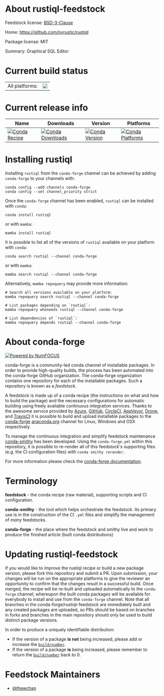 About rustiql-feedstock
=======================

Feedstock license: [BSD-3-Clause](https://github.com/conda-forge/rustiql-feedstock/blob/main/LICENSE.txt)

Home: https://github.com/pyrustic/rustiql

Package license: MIT

Summary: Graphical SQL Editor

Current build status
====================


<table><tr><td>All platforms:</td>
    <td>
      <a href="https://dev.azure.com/conda-forge/feedstock-builds/_build/latest?definitionId=21239&branchName=main">
        <img src="https://dev.azure.com/conda-forge/feedstock-builds/_apis/build/status/rustiql-feedstock?branchName=main">
      </a>
    </td>
  </tr>
</table>

Current release info
====================

| Name | Downloads | Version | Platforms |
| --- | --- | --- | --- |
| [![Conda Recipe](https://img.shields.io/badge/recipe-rustiql-green.svg)](https://anaconda.org/conda-forge/rustiql) | [![Conda Downloads](https://img.shields.io/conda/dn/conda-forge/rustiql.svg)](https://anaconda.org/conda-forge/rustiql) | [![Conda Version](https://img.shields.io/conda/vn/conda-forge/rustiql.svg)](https://anaconda.org/conda-forge/rustiql) | [![Conda Platforms](https://img.shields.io/conda/pn/conda-forge/rustiql.svg)](https://anaconda.org/conda-forge/rustiql) |

Installing rustiql
==================

Installing `rustiql` from the `conda-forge` channel can be achieved by adding `conda-forge` to your channels with:

```
conda config --add channels conda-forge
conda config --set channel_priority strict
```

Once the `conda-forge` channel has been enabled, `rustiql` can be installed with `conda`:

```
conda install rustiql
```

or with `mamba`:

```
mamba install rustiql
```

It is possible to list all of the versions of `rustiql` available on your platform with `conda`:

```
conda search rustiql --channel conda-forge
```

or with `mamba`:

```
mamba search rustiql --channel conda-forge
```

Alternatively, `mamba repoquery` may provide more information:

```
# Search all versions available on your platform:
mamba repoquery search rustiql --channel conda-forge

# List packages depending on `rustiql`:
mamba repoquery whoneeds rustiql --channel conda-forge

# List dependencies of `rustiql`:
mamba repoquery depends rustiql --channel conda-forge
```


About conda-forge
=================

[![Powered by
NumFOCUS](https://img.shields.io/badge/powered%20by-NumFOCUS-orange.svg?style=flat&colorA=E1523D&colorB=007D8A)](https://numfocus.org)

conda-forge is a community-led conda channel of installable packages.
In order to provide high-quality builds, the process has been automated into the
conda-forge GitHub organization. The conda-forge organization contains one repository
for each of the installable packages. Such a repository is known as a *feedstock*.

A feedstock is made up of a conda recipe (the instructions on what and how to build
the package) and the necessary configurations for automatic building using freely
available continuous integration services. Thanks to the awesome service provided by
[Azure](https://azure.microsoft.com/en-us/services/devops/), [GitHub](https://github.com/),
[CircleCI](https://circleci.com/), [AppVeyor](https://www.appveyor.com/),
[Drone](https://cloud.drone.io/welcome), and [TravisCI](https://travis-ci.com/)
it is possible to build and upload installable packages to the
[conda-forge](https://anaconda.org/conda-forge) [anaconda.org](https://anaconda.org/)
channel for Linux, Windows and OSX respectively.

To manage the continuous integration and simplify feedstock maintenance
[conda-smithy](https://github.com/conda-forge/conda-smithy) has been developed.
Using the ``conda-forge.yml`` within this repository, it is possible to re-render all of
this feedstock's supporting files (e.g. the CI configuration files) with ``conda smithy rerender``.

For more information please check the [conda-forge documentation](https://conda-forge.org/docs/).

Terminology
===========

**feedstock** - the conda recipe (raw material), supporting scripts and CI configuration.

**conda-smithy** - the tool which helps orchestrate the feedstock.
                   Its primary use is in the construction of the CI ``.yml`` files
                   and simplify the management of *many* feedstocks.

**conda-forge** - the place where the feedstock and smithy live and work to
                  produce the finished article (built conda distributions)


Updating rustiql-feedstock
==========================

If you would like to improve the rustiql recipe or build a new
package version, please fork this repository and submit a PR. Upon submission,
your changes will be run on the appropriate platforms to give the reviewer an
opportunity to confirm that the changes result in a successful build. Once
merged, the recipe will be re-built and uploaded automatically to the
`conda-forge` channel, whereupon the built conda packages will be available for
everybody to install and use from the `conda-forge` channel.
Note that all branches in the conda-forge/rustiql-feedstock are
immediately built and any created packages are uploaded, so PRs should be based
on branches in forks and branches in the main repository should only be used to
build distinct package versions.

In order to produce a uniquely identifiable distribution:
 * If the version of a package **is not** being increased, please add or increase
   the [``build/number``](https://docs.conda.io/projects/conda-build/en/latest/resources/define-metadata.html#build-number-and-string).
 * If the version of a package **is** being increased, please remember to return
   the [``build/number``](https://docs.conda.io/projects/conda-build/en/latest/resources/define-metadata.html#build-number-and-string)
   back to 0.

Feedstock Maintainers
=====================

* [@thewchan](https://github.com/thewchan/)

